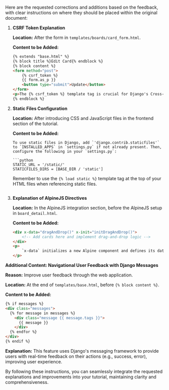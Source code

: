 Here are the requested corrections and additions based on the feedback, with clear instructions on where they should be placed within the original document:

1. **CSRF Token Explanation**

   **Location:** After the form in `templates/boards/card_form.html`.

   **Content to be Added:**
   
   ```html
   {% extends "base.html" %}
   {% block title %}Edit Card{% endblock %}
   {% block content %}
   <form method="post">
       {% csrf_token %}
       {{ form.as_p }}
       <button type="submit">Update</button>
   </form>
   <p>The {% csrf_token %} template tag is crucial for Django's Cross-Site Request Forgery protection. It generates a unique token for each user session, which Django verifies on form submission to ensure the request came from your site.</p>
   {% endblock %}
   ```

2. **Static Files Configuration**

   **Location:** After introducing CSS and JavaScript files in the frontend section of the tutorial.

   **Content to be Added:**
   
   ```plaintext
   To use static files in Django, add `'django.contrib.staticfiles'` to `INSTALLED_APPS` in `settings.py` if not already present. Then, configure the following in your `settings.py`:

   ```python
   STATIC_URL = '/static/'
   STATICFILES_DIRS = [BASE_DIR / 'static']
   ```

   Remember to use the `{% load static %}` template tag at the top of your HTML files when referencing static files.
   ```

3. **Explanation of AlpineJS Directives**

   **Location:** In the AlpineJS integration section, before the AlpineJS setup in `board_detail.html`.

   **Content to be Added:**
   
   ```html
   <div x-data="dragAndDrop()" x-init="initDragAndDrop()">
       <!-- Add cards here and implement drag-and-drop logic -->
   </div>
   <p>
       `x-data` initializes a new Alpine component and defines its data. `x-init` runs initialization code when the component is ready. These directives are central to AlpineJS's approach for providing declarative control of view models, enabling dynamic behavior directly in the HTML.
   </p>
   ```

**Additional Content: Navigational User Feedback with Django Messages**

   **Reason:** Improve user feedback through the web application.

   **Location:** At the end of `templates/base.html`, before `{% block content %}`.

   **Content to be Added:**

   ```html
   {% if messages %}
   <div class="messages">
     {% for message in messages %}
       <div class="message {{ message.tags }}">
         {{ message }}
       </div>
     {% endfor %}
   </div>
   {% endif %}
   ```

   **Explanation:** This feature uses Django's messaging framework to provide users with real-time feedback on their actions (e.g., success, error), improving user experience.

By following these instructions, you can seamlessly integrate the requested explanations and improvements into your tutorial, maintaining clarity and comprehensiveness.